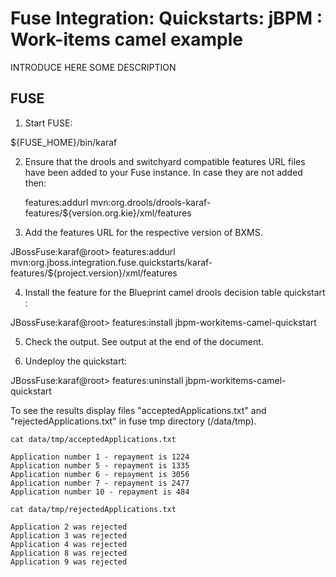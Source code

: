 Fuse Integration: Quickstarts: jBPM : Work-items camel example
==============================================================

INTRODUCE HERE SOME DESCRIPTION



FUSE
----------
1. Start FUSE:

${FUSE_HOME}/bin/karaf


2. Ensure that the drools and switchyard compatible features URL files have been added to your Fuse instance. 
   In case they are not added then:

    features:addurl mvn:org.drools/drools-karaf-features/${version.org.kie}/xml/features


3. Add the features URL for the respective version of BXMS. 

JBossFuse:karaf@root> features:addurl mvn:org.jboss.integration.fuse.quickstarts/karaf-features/${project.version}/xml/features


4. Install the feature for the Blueprint camel drools decision table quickstart :

JBossFuse:karaf@root> features:install jbpm-workitems-camel-quickstart

5. Check the output. See output at the end of the document.

6. Undeploy the quickstart:

JBossFuse:karaf@root> features:uninstall jbpm-workitems-camel-quickstart




To see the results display files "acceptedApplications.txt" and "rejectedApplications.txt" in fuse tmp
directory (<JBoss Fuse Home>/data/tmp).

    cat data/tmp/acceptedApplications.txt
    
    Application number 1 - repayment is 1224
    Application number 5 - repayment is 1335
    Application number 6 - repayment is 3056
    Application number 7 - repayment is 2477
    Application number 10 - repayment is 484

    cat data/tmp/rejectedApplications.txt
    
    Application 2 was rejected
    Application 3 was rejected
    Application 4 was rejected
    Application 8 was rejected
    Application 9 was rejected
